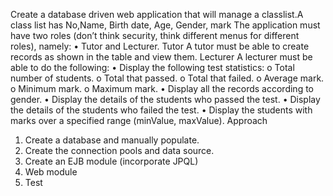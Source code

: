 Create a database driven web application that will manage a classlist.A class list has No,Name, Birth date, Age, Gender, mark 
The application must have two roles (don’t think security, think different menus for 
different roles), namely: 
• Tutor and Lecturer. 
Tutor 
A tutor must be able to create records as shown in the table and view them. 
Lecturer 
A lecturer must be able to do the following: 
• Display the following test statistics: 
o Total number of students. 
o Total that passed. 
o Total that failed. 
o Average mark. 
o Minimum mark. 
o Maximum mark. 
• Display all the records according to gender. 
• Display the details of the students who passed the test. 
• Display the details of the students who failed the test. 
• Display the students with marks over a specified range (minValue, maxValue). 
Approach 
1. Create a database and manually populate. 
2. Create the connection pools and data source. 
3. Create an EJB module (incorporate JPQL) 
4. Web module 
5. Test 
